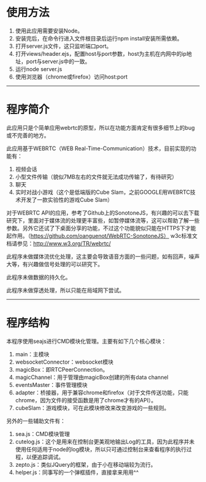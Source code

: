 使用方法
============
1. 使用此应用需要安装Node。
2. 安装完后，在命令行进入文件根目录后运行npm install安装所需依赖。
3. 打开server.js文件，这只监听端口port。
4. 打开views/header.ejs，配置host与port参数，host为主机在内网中的ip地址，port与server.js中的一致。
5. 运行node server.js
6. 使用浏览器（chrome或firefox）访问host:port

----

程序简介
============
此应用只是个简单应用webrtc的原型，所以在功能方面肯定有很多细节上的bug或不完善的地方。

此应用基于WEBRTC（WEB Real-Time-Communication）技术，目前实现的功能有：
1.	视频会话
2.	小型文件传输（貌似7MB左右的文件就无法成功传输了，有待研究）
3.	聊天
4.	实时对战小游戏（这个是低端版的Cube Slam，之前GOOGLE用WEBRTC技术开发了一款实验性的游戏Cube Slam）

对于WEBRTC API的应用，参考了Github上的SonotoneJS，有兴趣的可以去下载研究下，里面对于媒体流的处理更丰富些，如暂停媒体流等，这可以帮助了解一些参数。另外它还试了下桌面分享的功能，不过这个功能貌似只能在HTTPS下才能起作用。（https://github.com/oanguenot/WebRTC-SonotoneJS）
w3c标准文档请参见：http://www.w3.org/TR/webrtc/

此程序未做媒体流优化处理，这主要会导致语音方面的一些问题，如有回声，噪声大等，有兴趣做信号处理的可以研究下。

此程序未做数据的持久化。

此程序未做穿透处理，所以只能在局域网下尝试。

-----

程序结构
=========
本程序使用seajs进行CMD模块化管理。主要有如下几个核心模块：
1. main：主模块
2. websocketConnector：websocket模块
3. magicBox：即RTCPeerConnection。
4. magicChannel：用于管理由magicBox创建的所有data channel
5. eventsMaster：事件管理模块
6. adapter：桥接器，用于兼容chrome和firefox（对于文件传送功能，只能chrome，因为文件的接受函数是用了chrome才有的API）。
7. cubeSlam：游戏模块，可在此模块修改来改变游戏的一些规则。

另外的一些辅助文件有：
1. sea.js：CMD模块管理
2. cutelog.js：这个是用来在控制台更美观地输出Log的工具，因为此程序并未使用任何适用于node的log模块，所以只可通过控制台来查看程序的执行过程，以便追踪调试。
3. zepto.js：类似JQuery的框架，由于小在移动端较为流行。
4. helper.js：同事写的一个弹框插件，直接拿来用用^^
